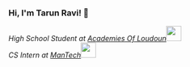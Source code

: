 ### Hi, I'm Tarun Ravi! 👋  
<p><em>High School Student at <a href="https://www.lcps.org/acl">Academies Of Loudoun</a><img src="https://media.giphy.com/media/fYSnHlufseco8Fh93Z/giphy.gif" width="30"></br>CS Intern at <a href="https://www.mantech.com/mantech-welcomes-its-inaugural-class-dfend-summer-interns">ManTech</a><img src="https://media.giphy.com/media/WUlplcMpOCEmTGBtBW/giphy.gif" width="30"> 
</em></p>
